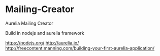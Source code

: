 # Mailing-Creator
Aurelia Mailing Creator

Build in nodejs and aurelia framework

https://nodejs.org/
http://aurelia.io/
http://freecontent.manning.com/building-your-first-aurelia-application/
